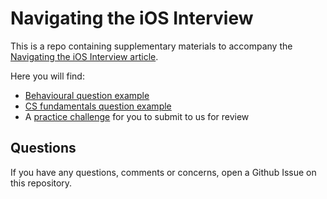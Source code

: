 Navigating the iOS Interview
================================== 
This is a repo containing supplementary materials to accompany the [Navigating the iOS Interview article](https://www.raywenderlich.com/10625296-navigating-the-ios-interview).

Here you will find:
- [Behavioural question example](https://github.com/raywenderlich/ios-interview/blob/master/Behavioral)
- [CS fundamentals question example](https://github.com/raywenderlich/ios-interview/blob/master/Behavioral)
- A [practice challenge](https://github.com/raywenderlich/ios-interview/blob/master/Behavioral) for you to submit to us for review

## Questions
If you have any questions, comments or concerns, open a Github Issue on this repository.
